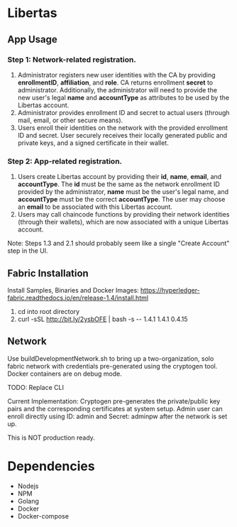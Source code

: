 # Libertas

## App Usage
### Step 1: Network-related registration.
1. Administrator registers new user identities with the CA by providing **enrollmentID**, **affiliation**, and **role**. CA returns enrollment **secret** to administrator. Additionally, the administrator will need to provide the new user's legal **name** and **accountType** as attributes to be used by the Libertas account. 
2. Administrator provides enrollment ID and secret to actual users (through mail, email, or other secure means).
3. Users enroll their identities on the network with the provided enrollment ID and secret. User securely receives their locally generated public and private keys, and a signed certificate in their wallet. 
### Step 2: App-related registration.
1. Users create Libertas account by providing their **id**, **name**, **email**, and **accountType**. The **id** must be the same as the network enrollment ID provided by the administrator, **name** must be the user's legal name, and **accountType** must be the correct **accountType**. The user may choose an **email** to be associated with this Libertas account.
2. Users may call chaincode functions by providing their network identities (through their wallets), which are now associated with a unique Libertas account.

Note: Steps 1.3 and 2.1 should probably seem like a single "Create Account" step in the UI.

## Fabric Installation
Install Samples, Binaries and Docker Images: https://hyperledger-fabric.readthedocs.io/en/release-1.4/install.html
1. cd into root directory
2. curl -sSL http://bit.ly/2ysbOFE | bash -s -- 1.4.1 1.4.1 0.4.15

## Network

Use buildDevelopmentNetwork.sh to bring up a two-organization, solo fabric network with credentials pre-generated 
using the cryptogen tool. Docker containers are on debug mode. 

TODO: Replace CLI

Current Implementation:
Cryptogen pre-generates the private/public key pairs and the corresponding certificates at system setup. Admin user
can enroll directly using ID: admin and Secret: adminpw after the network is set up.

This is NOT production ready.

# Dependencies
* Nodejs
* NPM
* Golang
* Docker
* Docker-compose
